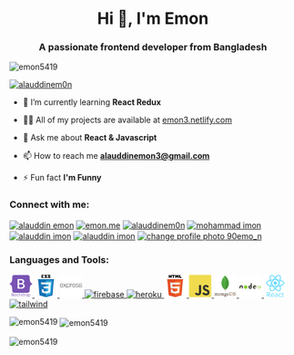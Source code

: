 <h1 align="center">Hi 👋, I'm Emon</h1>
<h3 align="center">A passionate frontend developer from Bangladesh</h3>

<p align="left"> <img src="https://komarev.com/ghpvc/?username=emon5419&label=Profile%20views&color=0e75b6&style=flat" alt="emon5419" /> </p>

<p align="left"> <a href="https://twitter.com/alauddinem0n" target="blank"><img src="https://img.shields.io/twitter/follow/alauddinem0n?logo=twitter&style=for-the-badge" alt="alauddinem0n" /></a> </p>

- 🌱 I’m currently learning **React Redux**

- 👨‍💻 All of my projects are available at [emon3.netlify.com](emon3.netlify.com)

- 💬 Ask me about **React & Javascript**

- 📫 How to reach me **alauddinemon3@gmail.com**

- ⚡ Fun fact **I'm Funny**

<h3 align="left">Connect with me:</h3>
<p align="left">
<a href="https://codepen.io/alauddin emon" target="blank"><img align="center" src="https://raw.githubusercontent.com/rahuldkjain/github-profile-readme-generator/master/src/images/icons/Social/codepen.svg" alt="alauddin emon" height="30" width="40" /></a>
<a href="https://dev.to/emon.me" target="blank"><img align="center" src="https://raw.githubusercontent.com/rahuldkjain/github-profile-readme-generator/master/src/images/icons/Social/devto.svg" alt="emon.me" height="30" width="40" /></a>
<a href="https://twitter.com/alauddinem0n" target="blank"><img align="center" src="https://raw.githubusercontent.com/rahuldkjain/github-profile-readme-generator/master/src/images/icons/Social/twitter.svg" alt="alauddinem0n" height="30" width="40" /></a>
<a href="https://linkedin.com/in/mohammad imon" target="blank"><img align="center" src="https://raw.githubusercontent.com/rahuldkjain/github-profile-readme-generator/master/src/images/icons/Social/linked-in-alt.svg" alt="mohammad imon" height="30" width="40" /></a>
<a href="https://stackoverflow.com/users/alauddin imon" target="blank"><img align="center" src="https://raw.githubusercontent.com/rahuldkjain/github-profile-readme-generator/master/src/images/icons/Social/stack-overflow.svg" alt="alauddin imon" height="30" width="40" /></a>
<a href="https://fb.com/alauddin imon" target="blank"><img align="center" src="https://raw.githubusercontent.com/rahuldkjain/github-profile-readme-generator/master/src/images/icons/Social/facebook.svg" alt="alauddin imon" height="30" width="40" /></a>
<a href="https://instagram.com/change profile photo 90emo_n" target="blank"><img align="center" src="https://raw.githubusercontent.com/rahuldkjain/github-profile-readme-generator/master/src/images/icons/Social/instagram.svg" alt="change profile photo 90emo_n" height="30" width="40" /></a>
</p>

<h3 align="left">Languages and Tools:</h3>
<p align="left"> <a href="https://getbootstrap.com" target="_blank" rel="noreferrer"> <img src="https://raw.githubusercontent.com/devicons/devicon/master/icons/bootstrap/bootstrap-plain-wordmark.svg" alt="bootstrap" width="40" height="40"/> </a> <a href="https://www.w3schools.com/css/" target="_blank" rel="noreferrer"> <img src="https://raw.githubusercontent.com/devicons/devicon/master/icons/css3/css3-original-wordmark.svg" alt="css3" width="40" height="40"/> </a> <a href="https://expressjs.com" target="_blank" rel="noreferrer"> <img src="https://raw.githubusercontent.com/devicons/devicon/master/icons/express/express-original-wordmark.svg" alt="express" width="40" height="40"/> </a> <a href="https://firebase.google.com/" target="_blank" rel="noreferrer"> <img src="https://www.vectorlogo.zone/logos/firebase/firebase-icon.svg" alt="firebase" width="40" height="40"/> </a> <a href="https://heroku.com" target="_blank" rel="noreferrer"> <img src="https://www.vectorlogo.zone/logos/heroku/heroku-icon.svg" alt="heroku" width="40" height="40"/> </a> <a href="https://www.w3.org/html/" target="_blank" rel="noreferrer"> <img src="https://raw.githubusercontent.com/devicons/devicon/master/icons/html5/html5-original-wordmark.svg" alt="html5" width="40" height="40"/> </a> <a href="https://developer.mozilla.org/en-US/docs/Web/JavaScript" target="_blank" rel="noreferrer"> <img src="https://raw.githubusercontent.com/devicons/devicon/master/icons/javascript/javascript-original.svg" alt="javascript" width="40" height="40"/> </a> <a href="https://www.mongodb.com/" target="_blank" rel="noreferrer"> <img src="https://raw.githubusercontent.com/devicons/devicon/master/icons/mongodb/mongodb-original-wordmark.svg" alt="mongodb" width="40" height="40"/> </a> <a href="https://nodejs.org" target="_blank" rel="noreferrer"> <img src="https://raw.githubusercontent.com/devicons/devicon/master/icons/nodejs/nodejs-original-wordmark.svg" alt="nodejs" width="40" height="40"/> </a> <a href="https://reactjs.org/" target="_blank" rel="noreferrer"> <img src="https://raw.githubusercontent.com/devicons/devicon/master/icons/react/react-original-wordmark.svg" alt="react" width="40" height="40"/> </a> <a href="https://tailwindcss.com/" target="_blank" rel="noreferrer"> <img src="https://www.vectorlogo.zone/logos/tailwindcss/tailwindcss-icon.svg" alt="tailwind" width="40" height="40"/> </a> </p>

<p><img align="left" src="https://github-readme-stats.vercel.app/api/top-langs?username=emon5419&show_icons=true&locale=en&layout=compact" alt="emon5419" /></p>

<p>&nbsp;<img align="center" src="https://github-readme-stats.vercel.app/api?username=emon5419&show_icons=true&locale=en" alt="emon5419" /></p>

<p><img align="center" src="https://github-readme-streak-stats.herokuapp.com/?user=emon5419&" alt="emon5419" /></p>
